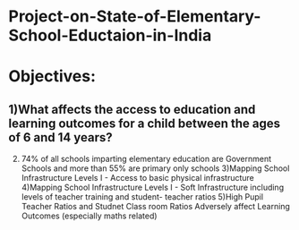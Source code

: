 # Project-on-State-of-Elementary-School-Eductaion-in-India
# Objectives:
## 1)What affects the access to education and learning outcomes for a child between the ages of 6 and 14 years?
2) 74% of all schools imparting elementary education are Government Schools and more than 55% are primary only schools
3)Mapping School Infrastructure Levels I - Access to basic physical infrastructure
4)Mapping School Infrastructure Levels I - Soft Infrastructure including levels of teacher training and student- teacher ratios
5)High Pupil Teacher Ratios and Studnet Class room Ratios Adversely affect Learning Outcomes (especially maths related)
